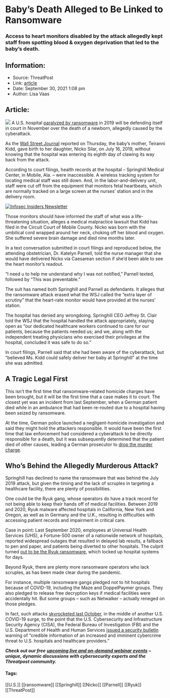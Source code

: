 # Baby’s Death Alleged to Be Linked to Ransomware
### Access to heart monitors disabled by the attack allegedly kept staff from spotting blood & oxygen deprivation that led to the baby’s death. 

## Information:
+ Source: ThreatPost
+ Link: [article](https://kasperskycontenthub.com/threatpost-global/?p=175232)
+ Date: September 30, 2021  1:08 pm
+ Author: Lisa Vaas


## Article:
![](https://media.threatpost.com/wp-content/uploads/sites/103/2021/09/30124326/delivery-room-e1633020218810.jpeg)
A U.S. hospital [paralyzed by ransomware](https://www.fox10tv.com/news/springhill-medical-center-target-of-ransomware-cyber-attack/article_11e37a6c-b01f-11e9-811f-97644f086db2.html) in 2019 will be defending itself in court in November over the death of a newborn, allegedly caused by the cyberattack.


As the [Wall Street Journal](https://www.wsj.com/articles/ransomware-hackers-hospital-first-alleged-death-11633008116) reported on Thursday, the baby’s mother, Teiranni Kidd, gave birth to her daughter, Nicko Silar, on July 16, 2019, without knowing that the hospital was entering its eighth day of clawing its way back from the attack.


According to court filings, health records at the hospital – Springhill Medical Center, in Mobile, Ala. – were inaccessible. A wireless tracking system for locating medical staff was still down. And, in the labor-and-delivery unit, staff were cut off from the equipment that monitors fetal heartbeats, which are normally tracked on a large screen at the nurses’ station and in the delivery room.


[![Infosec Insiders Newsletter](https://media.threatpost.com/wp-content/uploads/sites/103/2021/07/10165815/infosec_insiders_in_article_promo.png)](https://threatpost.com/infosec-insider-subscription-page/?utm_source=ART&utm_medium=ART&utm_campaign=InfosecInsiders_Newsletter_Promo/)


Those monitors should have informed the staff of what was a life-threatening situation, alleges a medical malpractice lawsuit that Kidd has filed in the Circuit Court of Mobile County. Nicko was born with the umbilical cord wrapped around her neck, choking off her blood and oxygen. She suffered severe brain damage and died nine months later.


In a text conversation submitted in court filings and reproduced below, the attending obstetrician, Dr. Katelyn Parnell, told the nurse manager that she would have delivered Nicko via Caesarean section if she’d been able to see the heart monitor’s readout.


“I need u to help me understand why I was not notified,” Parnell texted, followed by “This was preventable.”


The suit has named both Springhill and Parnell as defendants. It alleges that the ransomware attack erased what the WSJ called the “extra layer of scrutiny” that the heart-rate monitor would have provided at the nurses’ station.


The hospital has denied any wrongdoing. Springhill CEO Jeffrey St. Clair told the WSJ that the hospital handled the attack appropriately, staying open as “our dedicated healthcare workers continued to care for our patients, because the patients needed us; and we, along with the independent treating physicians who exercised their privileges at the hospital, concluded it was safe to do so.”


In court filings, Parnell said that she had been aware of the cyberattack, but “believed Ms. Kidd could safely deliver her baby at Springhill” at the time she was admitted.


A Tragic Legal First
--------------------


This isn’t the first time that ransomware-related homicide charges have been brought, but it will be the first time that a case makes it to court. The closest yet was an incident from last September, when a German patient died while in an ambulance that had been re-routed due to a hospital having been seized by ransomware.


At the time, German police launched a negligent-homicide investigation and said they might hold the attackers responsible. It would have been the first time that law enforcement had considered a cyberattack to be directly responsible for a death, but it was subsequently determined that the patient died of other causes, leading a German prosecutor to [drop the murder charge](https://www.technologyreview.com/2020/11/12/1012015/ransomware-did-not-kill-a-german-hospital-patient/).


Who’s Behind the Allegedly Murderous Attack?
--------------------------------------------


Springhill has declined to name the ransomware that was behind the July 2019 attack, but given the timing and the lack of scruples in targeting a healthcare facility, there are plenty of possibilities.


One could be the Ryuk gang, whose operators do have a track record for not being able to keep their hands off of medical facilities. Between 2019 and 2020, Ryuk malware affected hospitals in California, New York and Oregon, as well as in Germany and the U.K., resulting in difficulties with accessing patient records and impairment in critical care.


Case in point: Last September 2020, employees at Universal Health Services (UHS), a Fortune-500 owner of a nationwide network of hospitals, reported widespread outages that resulted in delayed lab results, a fallback to pen and paper, and patients being diverted to other hospitals. The culprit turned [out to be the Ryuk ransomware](https://threatpost.com/universal-health-ransomware-hospitals-nationwide/159604/), which locked up hospital systems for days.


Beyond Ryuk, there are plenty more ransomware operators who lack scruples, as has been made clear during the pandemic.


For instance, multiple ransomware gangs pledged not to hit hospitals because of COVID-19, including the Maze and DoppelPaymer groups. They also pledged to release free decryption keys if medical facilities were accidentally hit. But some groups – such as Netwalker – actually reneged on those pledges.


In fact, such attacks [skyrocketed last October](https://threatpost.com/hospitals-hit-by-ransomware/160695/), in the middle of another U.S. COVID-19 surge, to the point that the U.S. Cybersecurity and Infrastructure Security Agency (CISA), the Federal Bureau of Investigation (FBI) and the U.S. Department of Health and Human Services [issued a security bulletin](https://threatpost.com/hospitals-hit-by-ransomware/160695/) warning of “credible information of an increased and imminent cybercrime threat to U.S. hospitals and healthcare providers.”


***Check out our free*** [***upcoming live and on-demand webinar events***](https://threatpost.com/category/webinars/) ***– unique, dynamic discussions with cybersecurity experts and the Threatpost community.***




#### Tags:
[[U.S.]] [[ransomware]] [[Springhill]] [[Nicko]] [[Parnell]] [[Ryuk]] [[ThreatPost]]
